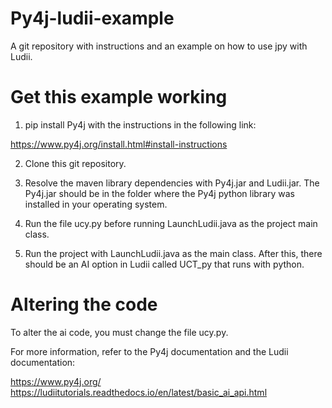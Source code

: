 # Py4j-ludii-example
 A git repository with instructions and an example on how to use jpy with Ludii.

# Get this example working

1. pip install Py4j with the instructions in the following link:

https://www.py4j.org/install.html#install-instructions

2. Clone this git repository.

3. Resolve the maven library dependencies with Py4j.jar and Ludii.jar. The Py4j.jar should be in the folder where the Py4j python library was installed in your operating system.

4. Run the file ucy.py before running LaunchLudii.java as the project main class.

5. Run the project with LaunchLudii.java as the main class. After this, there should be an AI option in Ludii called UCT_py that runs with python.

# Altering the code

To alter the ai code, you must change the file ucy.py.

For more information, refer to the Py4j documentation and the Ludii documentation:

https://www.py4j.org/
https://ludiitutorials.readthedocs.io/en/latest/basic_ai_api.html
